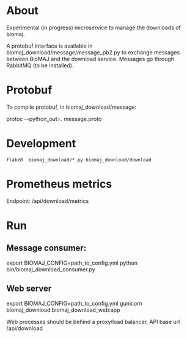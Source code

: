 # About

Experimental (in progress) microservice to manage the downloads of biomaj.

A protobuf interface is available in biomaj_download/message/message_pb2.py to exchange messages between BioMAJ and the download service.
Messages go through RabbitMQ (to be installed).

# Protobuf

To compile protobuf, in biomaj_download/message:

protoc --python_out=. message.proto

# Development

    flake8  biomaj_download/*.py biomaj_download/download

# Prometheus metrics

Endpoint: /api/download/metrics


# Run

## Message consumer:
export BIOMAJ_CONFIG=path_to_config.yml
python bin/biomaj_download_consumer.py

## Web server

export BIOMAJ_CONFIG=path_to_config.yml
gunicorn biomaj_download.biomaj_download_web:app

Web processes should be behind a proxy/load balancer, API base url /api/download
